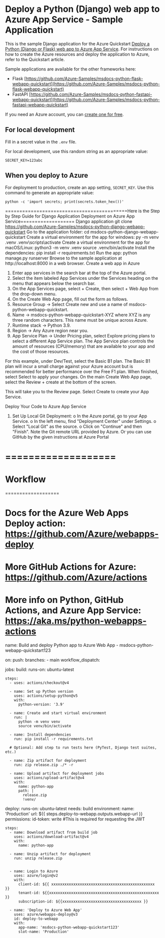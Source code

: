 # Deploy a Python (Django) web app to Azure App Service - Sample Application

This is the sample Django application for the Azure Quickstart [Deploy a Python (Django or Flask) web app to Azure App Service](https://docs.microsoft.com/en-us/azure/app-service/quickstart-python).  For instructions on how to create the Azure resources and deploy the application to Azure, refer to the Quickstart article.

Sample applications are available for the other frameworks here:

* Flask [https://github.com/Azure-Samples/msdocs-python-flask-webapp-quickstart](https://github.com/Azure-Samples/msdocs-python-flask-webapp-quickstart)
* FastAPI [https://github.com/Azure-Samples/msdocs-python-fastapi-webapp-quickstart](https://github.com/Azure-Samples/msdocs-python-fastapi-webapp-quickstart)

If you need an Azure account, you can [create one for free](https://azure.microsoft.com/en-us/free/).

## For local development

Fill in a secret value in the `.env` file.

For local development, use this random string as an appropriate value:

```shell
SECRET_KEY=123abc
```

## When you deploy to Azure

For deployment to production, create an app setting, `SECRET_KEY`. Use this command to generate an appropriate value:

```shell
python -c 'import secrets; print(secrets.token_hex())'
```





===========================================Here is the Step by Step Guide for Django Application Deployment on Azure App Service===================
Django application
git clone https://github.com/Azure-Samples/msdocs-python-django-webapp-quickstart
Go to the application folder:
cd msdocs-python-django-webapp-quickstart
Create a virtual environment for the app for windows:
py -m venv .venv
.venv\scripts\activate
Create a virtual environment for the app for macOS/Linux:
python3 -m venv .venv
source .venv/bin/activate
Install the dependencies:
pip install -r requirements.txt
Run the app:
python manage.py runserver
Browse to the sample application at http://localhost:8000 in a web browser.
Create a web app in Azure

1.	Enter app services in the search bar at the top of the Azure portal.
2.	Select the item labeled App Services under the Services heading on the menu that appears below the search bar.
3.	On the App Services page, select + Create, then select + Web App from the drop-down menu.
4.	On the Create Web App page, fill out the form as follows.
1.	Resource Group → Select Create new and use a name of msdocs-python-webapp-quickstart.
2.	Name → msdocs-python-webapp-quickstart-XYZ where XYZ is any three random characters. This name must be unique across Azure.
3.	Runtime stack → Python 3.9.
4.	Region → Any Azure region near you.
5.	App Service Plan → Under Pricing plan, select Explore pricing plans to select a different App Service plan.
The App Service plan controls the amount of resources (CPU/memory) that are available to your app and the cost of those resources.

For this example, under Dev/Test, select the Basic B1 plan. The Basic B1 plan will incur a small charge against your Azure account but is recommended for better performance over the Free F1 plan.
When finished, select Select to apply your changes.
On the main Create Web App page, select the Review + create at the bottom of the screen.

This will take you to the Review page. Select Create to create your App Service.

Deploy Your Code to Azure App Service
1.	Set Up Local Git Deployment:
o	In the Azure portal, go to your App Service.
o	In the left menu, find "Deployment Center" under Settings.
o	Select "Local Git" as the source.
o	Click on "Continue" and then "Finish". Note the Git remote URL provided by Azure.
Or you can use GitHub by the given instructions at Azure Portal


===================
===================
Workflow
===================
===================
# Docs for the Azure Web Apps Deploy action: https://github.com/Azure/webapps-deploy
# More GitHub Actions for Azure: https://github.com/Azure/actions
# More info on Python, GitHub Actions, and Azure App Service: https://aka.ms/python-webapps-actions

name: Build and deploy Python app to Azure Web App - msdocs-python-webapp-quickstart123

on:
  push:
    branches:
      - main
  workflow_dispatch:

jobs:
  build:
    runs-on: ubuntu-latest

    steps:
      - uses: actions/checkout@v4

      - name: Set up Python version
        uses: actions/setup-python@v5
        with:
          python-version: '3.9'

      - name: Create and start virtual environment
        run: |
          python -m venv venv
          source venv/bin/activate
      
      - name: Install dependencies
        run: pip install -r requirements.txt
        
      # Optional: Add step to run tests here (PyTest, Django test suites, etc.)

      - name: Zip artifact for deployment
        run: zip release.zip ./* -r

      - name: Upload artifact for deployment jobs
        uses: actions/upload-artifact@v4
        with:
          name: python-app
          path: |
            release.zip
            !venv/

  deploy:
    runs-on: ubuntu-latest
    needs: build
    environment:
      name: 'Production'
      url: ${{ steps.deploy-to-webapp.outputs.webapp-url }}
    permissions:
      id-token: write #This is required for requesting the JWT

    steps:
      - name: Download artifact from build job
        uses: actions/download-artifact@v4
        with:
          name: python-app

      - name: Unzip artifact for deployment
        run: unzip release.zip

      
      - name: Login to Azure
        uses: azure/login@v2
        with:
          client-id: ${{ xxxxxxxxxxxxxxxxxxxxxxxxxxxxxxxxxxxxxxxxxxxxxxx }}
          tenant-id: ${{xxxxxxxxxxxxxxxxxxxxxxxxxxxxxxxxxxxxxxxxxxxxxxxxxx }}
          subscription-id: ${{xxxxxxxxxxxxxxxxxxxxxxxxxxxxxxxxxxxx }}

      - name: 'Deploy to Azure Web App'
        uses: azure/webapps-deploy@v3
        id: deploy-to-webapp
        with:
          app-name: 'msdocs-python-webapp-quickstart123'
          slot-name: 'Production'
          




